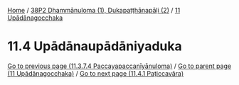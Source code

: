 
[Home](/) / [38P2 Dhammānuloma (1), Dukapaṭṭhānapāḷi (2)](../../38P2.md) / [11 Upādānagocchaka](../11.md)

# 11.4 Upādānaupādāniyaduka


[Go to previous page (11.3.7.4 Paccayapaccanīyānuloma)](11.3/11.3.7/11.3.7.4.md) / [Go to parent page (11 Upādānagocchaka)](../11.md) / [Go to next page (11.4.1 Paṭiccavāra)](11.4/11.4.1.md)


